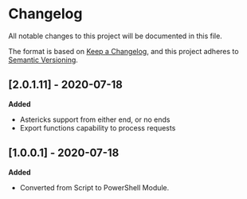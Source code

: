 # Changelog
All notable changes to this project will be documented in this file.

The format is based on [Keep a Changelog](https://keepachangelog.com/en/1.0.0/),
and this project adheres to [Semantic Versioning](https://semver.org/spec/v2.0.0.html).

## [2.0.1.11] - 2020-07-18
**Added**
- Astericks support from either end, or no ends
- Export functions capability to process requests

## [1.0.0.1] - 2020-07-18
**Added**
- Converted from Script to PowerShell Module.


